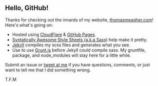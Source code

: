 ## Hello, GitHub!

Thanks for checking out the innards of my website, [thomasmeagher.com](http://thomasmeagher.com/)! Here's what's going on:

- Hosted using [CloudFlare](http://www.cloudflare.com) & [GitHub Pages](https://pages.github.com).
- [Syntatically Awesome Style Sheets (a.k.a Sass)](http://sass-lang.com) help make it pretty.
- [Jekyll](http://jekyllrb.com) compiles my scss files and generates what you see.
- Use to use [Grunt.js](http://gruntjs.com) before Jekyll could compile sass. My gruntfile, package, and node_modules will stay here for a little while.

Submit an issue or [tweet at me](http://twitter.com/thomasmeagher) if you have questions, comments, or just want to tell me that I did something wrong.

T.F.M
